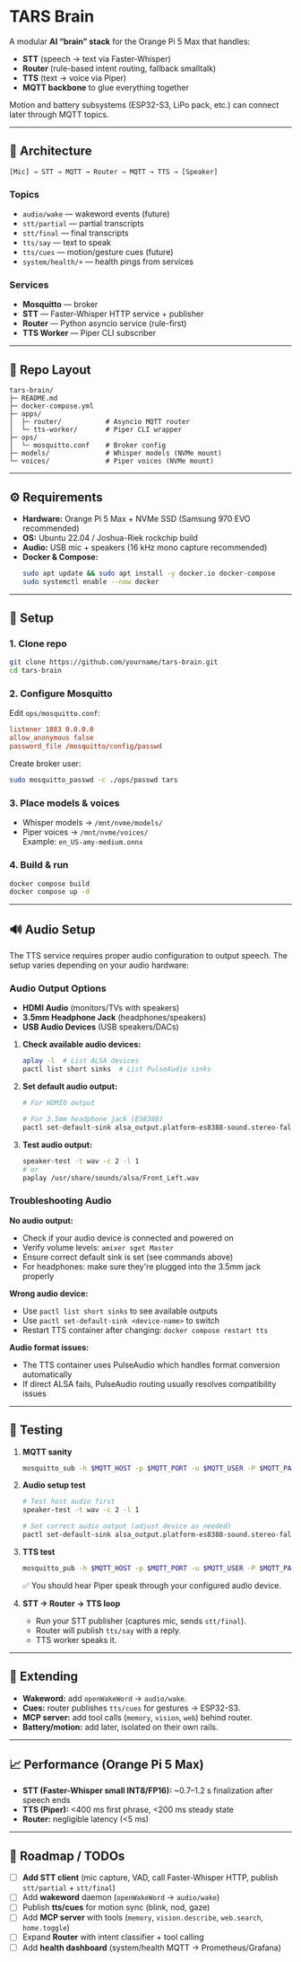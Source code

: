 # TARS Brain

A modular **AI “brain” stack** for the Orange Pi 5 Max that handles:
- **STT** (speech → text via Faster-Whisper)
- **Router** (rule-based intent routing, fallback smalltalk)
- **TTS** (text → voice via Piper)
- **MQTT backbone** to glue everything together  

Motion and battery subsystems (ESP32-S3, LiPo pack, etc.) can connect later through MQTT topics.

---

## 🧩 Architecture

```
[Mic] → STT → MQTT → Router → MQTT → TTS → [Speaker]
```

### Topics
- `audio/wake` — wakeword events (future)
- `stt/partial` — partial transcripts
- `stt/final` — final transcripts
- `tts/say` — text to speak
- `tts/cues` — motion/gesture cues (future)
- `system/health/+` — health pings from services

### Services
- **Mosquitto** — broker
- **STT** — Faster-Whisper HTTP service + publisher
- **Router** — Python asyncio service (rule-first)
- **TTS Worker** — Piper CLI subscriber

---

## 📂 Repo Layout

```
tars-brain/
├─ README.md
├─ docker-compose.yml
├─ apps/
│  ├─ router/           # Asyncio MQTT router
│  └─ tts-worker/       # Piper CLI wrapper
├─ ops/
│  └─ mosquitto.conf    # Broker config
├─ models/              # Whisper models (NVMe mount)
└─ voices/              # Piper voices (NVMe mount)
```

---

## ⚙️ Requirements

- **Hardware:** Orange Pi 5 Max + NVMe SSD (Samsung 970 EVO recommended)
- **OS:** Ubuntu 22.04 / Joshua-Riek rockchip build
- **Audio:** USB mic + speakers (16 kHz mono capture recommended)
- **Docker & Compose:**
  ```bash
  sudo apt update && sudo apt install -y docker.io docker-compose
  sudo systemctl enable --now docker
  ```

---

## 🚀 Setup

### 1. Clone repo
```bash
git clone https://github.com/yourname/tars-brain.git
cd tars-brain
```

### 2. Configure Mosquitto
Edit `ops/mosquitto.conf`:
```conf
listener 1883 0.0.0.0
allow_anonymous false
password_file /mosquitto/config/passwd
```

Create broker user:
```bash
sudo mosquitto_passwd -c ./ops/passwd tars
```

### 3. Place models & voices
- Whisper models → `/mnt/nvme/models/`
- Piper voices → `/mnt/nvme/voices/`  
  Example: `en_US-amy-medium.onnx`

### 4. Build & run
```bash
docker compose build
docker compose up -d
```

---

## 🔊 Audio Setup

The TTS service requires proper audio configuration to output speech. The setup varies depending on your audio hardware:

### Audio Output Options
- **HDMI Audio** (monitors/TVs with speakers)
- **3.5mm Headphone Jack** (headphones/speakers)
- **USB Audio Devices** (USB speakers/DACs)


1. **Check available audio devices:**
   ```bash
   aplay -l  # List ALSA devices
   pactl list short sinks  # List PulseAudio sinks
   ```

2. **Set default audio output:**
   ```bash
   # For HDMI0 output
   
   # For 3.5mm headphone jack (ES8388)
   pactl set-default-sink alsa_output.platform-es8388-sound.stereo-fallback
   ```

3. **Test audio output:**
   ```bash
   speaker-test -t wav -c 2 -l 1
   # or
   paplay /usr/share/sounds/alsa/Front_Left.wav
   ```

### Troubleshooting Audio

**No audio output:**
- Check if your audio device is connected and powered on
- Verify volume levels: `amixer sget Master`
- Ensure correct default sink is set (see commands above)
- For headphones: make sure they're plugged into the 3.5mm jack properly

**Wrong audio device:**
- Use `pactl list short sinks` to see available outputs
- Use `pactl set-default-sink <device-name>` to switch
- Restart TTS container after changing: `docker compose restart tts`

**Audio format issues:**
- The TTS container uses PulseAudio which handles format conversion automatically
- If direct ALSA fails, PulseAudio routing usually resolves compatibility issues

---

## 🧪 Testing

1. **MQTT sanity**
   ```bash
   mosquitto_sub -h $MQTT_HOST -p $MQTT_PORT -u $MQTT_USER -P $MQTT_PASS -t 'system/#' -v
   ```

2. **Audio setup test**
   ```bash
   # Test host audio first
   speaker-test -t wav -c 2 -l 1
   
   # Set correct audio output (adjust device as needed)
   pactl set-default-sink alsa_output.platform-es8388-sound.stereo-fallback
   ```

3. **TTS test**
   ```bash
   mosquitto_pub -h $MQTT_HOST -p $MQTT_PORT -u $MQTT_USER -P $MQTT_PASS -t tts/say -m '{"text":"TARS voice initialized."}'
   ```
   ✅ You should hear Piper speak through your configured audio device.

4. **STT → Router → TTS loop**
   - Run your STT publisher (captures mic, sends `stt/final`).  
   - Router will publish `tts/say` with a reply.  
   - TTS worker speaks it.

---

## 🔧 Extending

- **Wakeword:** add `openWakeWord` → `audio/wake`.
- **Cues:** router publishes `tts/cues` for gestures → ESP32-S3.
- **MCP server:** add tool calls (`memory`, `vision`, `web`) behind router.
- **Battery/motion:** add later, isolated on their own rails.

---

## 📈 Performance (Orange Pi 5 Max)

- **STT (Faster-Whisper small INT8/FP16):** ~0.7–1.2 s finalization after speech ends
- **TTS (Piper):** <400 ms first phrase, <200 ms steady state
- **Router:** negligible latency (<5 ms)

---

## 📌 Roadmap / TODOs
- [ ] **Add STT client** (mic capture, VAD, call Faster-Whisper HTTP, publish `stt/partial` + `stt/final`)
- [ ] Add **wakeword** daemon (`openWakeWord` → `audio/wake`)
- [ ] Publish **tts/cues** for motion sync (blink, nod, gaze)
- [ ] Add **MCP server** with tools (`memory`, `vision.describe`, `web.search`, `home.toggle`)
- [ ] Expand **Router** with intent classifier + tool calling
- [ ] Add **health dashboard** (system/health MQTT → Prometheus/Grafana)
